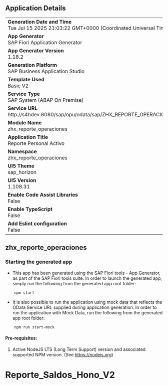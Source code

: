 ## Application Details
|               |
| ------------- |
|**Generation Date and Time**<br>Tue Jul 15 2025 21:03:22 GMT+0000 (Coordinated Universal Time)|
|**App Generator**<br>SAP Fiori Application Generator|
|**App Generator Version**<br>1.18.2|
|**Generation Platform**<br>SAP Business Application Studio|
|**Template Used**<br>Basic V2|
|**Service Type**<br>SAP System (ABAP On Premise)|
|**Service URL**<br>http://s4hdev:8080/sap/opu/odata/sap/ZHX_REPORTE_OPERACIONES_SRV|
|**Module Name**<br>zhx_reporte_operaciones|
|**Application Title**<br>Reporte Personal Activo|
|**Namespace**<br>zhx_reporte_operaciones|
|**UI5 Theme**<br>sap_horizon|
|**UI5 Version**<br>1.108.31|
|**Enable Code Assist Libraries**<br>False|
|**Enable TypeScript**<br>False|
|**Add Eslint configuration**<br>False|

## zhx_reporte_operaciones



### Starting the generated app

-   This app has been generated using the SAP Fiori tools - App Generator, as part of the SAP Fiori tools suite.  In order to launch the generated app, simply run the following from the generated app root folder:

```
    npm start
```

- It is also possible to run the application using mock data that reflects the OData Service URL supplied during application generation.  In order to run the application with Mock Data, run the following from the generated app root folder:

```
    npm run start-mock
```

#### Pre-requisites:

1. Active NodeJS LTS (Long Term Support) version and associated supported NPM version.  (See https://nodejs.org)


# Reporte_Saldos_Hono_V2

